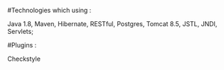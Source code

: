#Technologies which using :

Java 1.8, Maven, Hibernate, RESTful, Postgres, Tomcat 8.5, JSTL, JNDI, Servlets;

#Plugins : 

Checkstyle
